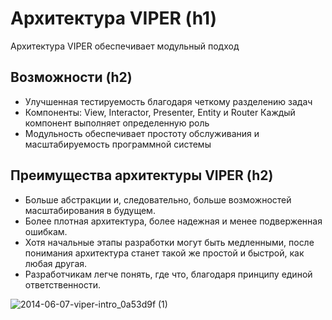 # Архитектура VIPER (h1)
Архитектура VIPER обеспечивает модульный подход
## Возможности (h2)
  - Улучшенная тестируемость благодаря четкому разделению задач
  - Компоненты: View, Interactor, Presenter, Entity и Router Каждый компонент выполняет определенную роль
  - Модульность обеспечивает простоту обслуживания и масштабируемость программной системы
## Преимущества архитектуры VIPER (h2)
  - Больше абстракции и, следовательно, больше возможностей масштабирования в будущем.
  - Более плотная архитектура, более надежная и менее подверженная ошибкам.
  - Хотя начальные этапы разработки могут быть медленными, после понимания архитектура станет такой же простой и быстрой, как любая другая.
  - Разработчикам легче понять, где что, благодаря принципу единой ответственности.
    
 ![2014-06-07-viper-intro_0a53d9f (1)](https://github.com/tamzimun/VIPER_lesson/assets/52825620/c829ff4c-0b1f-46c3-8ede-7af4a7a5ce8c)
